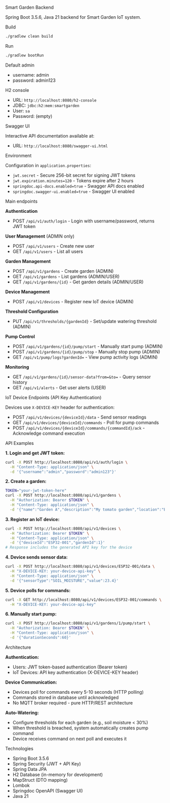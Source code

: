 Smart Garden Backend

Spring Boot 3.5.6, Java 21 backend for Smart Garden IoT system.

Build

```bash
./gradlew clean build
```

Run

```bash
./gradlew bootRun
```

Default admin

- username: admin
- password: admin123

H2 console

- URL: `http://localhost:8080/h2-console`
- JDBC: `jdbc:h2:mem:smartgarden`
- User: `sa`
- Password: (empty)

Swagger UI

Interactive API documentation available at:
- URL: `http://localhost:8080/swagger-ui.html`

Environment

Configuration in `application.properties`:
- `jwt.secret` - Secure 256-bit secret for signing JWT tokens
- `jwt.expiration.minutes=120` - Tokens expire after 2 hours
- `springdoc.api-docs.enabled=true` - Swagger API docs enabled
- `springdoc.swagger-ui.enabled=true` - Swagger UI enabled

Main endpoints

**Authentication**
- POST `/api/v1/auth/login` - Login with username/password, returns JWT token

**User Management** (ADMIN only)
- POST `/api/v1/users` - Create new user
- GET `/api/v1/users` - List all users

**Garden Management**
- POST `/api/v1/gardens` - Create garden (ADMIN)
- GET `/api/v1/gardens` - List gardens (ADMIN/USER)
- GET `/api/v1/gardens/{id}` - Get garden details (ADMIN/USER)

**Device Management**
- POST `/api/v1/devices` - Register new IoT device (ADMIN)

**Threshold Configuration**
- PUT `/api/v1/thresholds/{gardenId}` - Set/update watering threshold (ADMIN)

**Pump Control**
- POST `/api/v1/gardens/{id}/pump/start` - Manually start pump (ADMIN)
- POST `/api/v1/gardens/{id}/pump/stop` - Manually stop pump (ADMIN)
- GET `/api/v1/pump/logs?gardenId=` - View pump activity logs (ADMIN)

**Monitoring**
- GET `/api/v1/gardens/{id}/sensor-data?from=&to=` - Query sensor history
- GET `/api/v1/alerts` - Get user alerts (USER)

IoT Device Endpoints (API Key Authentication)

Devices use `X-DEVICE-KEY` header for authentication:
- POST `/api/v1/devices/{deviceId}/data` - Send sensor readings
- GET `/api/v1/devices/{deviceId}/commands` - Poll for pump commands
- POST `/api/v1/devices/{deviceId}/commands/{commandId}/ack` - Acknowledge command execution

API Examples

**1. Login and get JWT token:**
```bash
curl -X POST http://localhost:8080/api/v1/auth/login \
  -H "Content-Type: application/json" \
  -d '{"username":"admin","password":"admin123"}'
```

**2. Create a garden:**
```bash
TOKEN="your-jwt-token-here"
curl -X POST http://localhost:8080/api/v1/gardens \
  -H "Authorization: Bearer $TOKEN" \
  -H "Content-Type: application/json" \
  -d '{"name":"Garden A","description":"My tomato garden","location":"Backyard"}'
```

**3. Register an IoT device:**
```bash
curl -X POST http://localhost:8080/api/v1/devices \
  -H "Authorization: Bearer $TOKEN" \
  -H "Content-Type: application/json" \
  -d '{"deviceId":"ESP32-001","gardenId":1}'
# Response includes the generated API key for the device
```

**4. Device sends sensor data:**
```bash
curl -X POST http://localhost:8080/api/v1/devices/ESP32-001/data \
  -H "X-DEVICE-KEY: your-device-api-key" \
  -H "Content-Type: application/json" \
  -d '{"sensorType":"SOIL_MOISTURE","value":23.4}'
```

**5. Device polls for commands:**
```bash
curl -X GET http://localhost:8080/api/v1/devices/ESP32-001/commands \
  -H "X-DEVICE-KEY: your-device-api-key"
```

**6. Manually start pump:**
```bash
curl -X POST http://localhost:8080/api/v1/gardens/1/pump/start \
  -H "Authorization: Bearer $TOKEN" \
  -H "Content-Type: application/json" \
  -d '{"durationSeconds":60}'
```

Architecture

**Authentication:**
- Users: JWT token-based authentication (Bearer token)
- IoT Devices: API key authentication (X-DEVICE-KEY header)

**Device Communication:**
- Devices poll for commands every 5-10 seconds (HTTP polling)
- Commands stored in database until acknowledged
- No MQTT broker required - pure HTTP/REST architecture

**Auto-Watering:**
- Configure thresholds for each garden (e.g., soil moisture < 30%)
- When threshold is breached, system automatically creates pump command
- Device receives command on next poll and executes it

Technologies

- Spring Boot 3.5.6
- Spring Security (JWT + API Key)
- Spring Data JPA
- H2 Database (in-memory for development)
- MapStruct (DTO mapping)
- Lombok
- Springdoc OpenAPI (Swagger UI)
- Java 21


